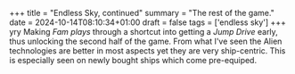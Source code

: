 +++
title = "Endless Sky, continued"
summary = "The rest of the game."
date = 2024-10-14T08:10:34+01:00
draft = false
tags = ['endless sky']
+++ yry
Making *Fam plays* through a shortcut into getting a *Jump Drive* early, thus unlocking the second half of the game.
From what I've seen the Alien technologies are better in most aspects yet they are very ship-centric.
This is especially seen on newly bought ships which come pre-equiped.
